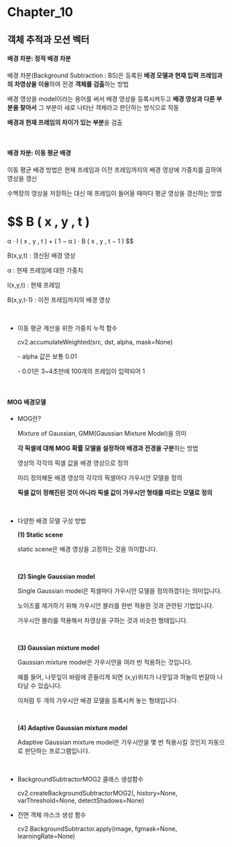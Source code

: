 # Chapter_10

## 	객체 추적과 모션 벡터

#### 배경 차분: 정적 배경 차분

배경 차분(Background Subtraction : BS)은 등록된 **배경 모델과 현재 입력 프레임과의 차영상을 이용**하여 전경 **객체를 검출**하는 방법

배경 영상을 model이라는 용어를 써서 배경 영상을 등록시켜두고 **배경 영상과 다른 부분을 찾아서** 그 부분이 새로 나타난 객체라고 판단하는 방식으로 작동

**배경과 현재 프레임의 차이가 있는 부분**을 검출

<br>



#### 배경 차분: 이동 평균 배경

이동 평균 배경 방법은 현재 프레임과 이전 프레임까지의 배경 영상에 가중치를 곱하여 영상을 갱신

수백장의 영상을 저장하는 대신 매 프레임이 들어올 때마다 평균 영상을 갱신하는 방법<br>


$$
B
(
x
,
y
,
t
)
=
α
⋅
I
(
x
,
y
,
t
)
+
(
1
−
α
)
⋅
B
(
x
,
y
,
t
−
1
)
$$
<br>

B(x,y,t) : 갱신된 배경 영상

α : 현재 프레임에 대한 가중치

I(x,y,t) : 현재 프레임

B(x,y,t-1) : 이전 프레임까지의 배경 영상

<br>



- 이동 평균 계산을 위한 가중치 누적 함수

  cv2.accumulateWeighted(src, dst, alpha, mask=None)

  \- alpha 값은 보통 0.01

  \- 0.01은 3~4초만에 100개의 프레임이 입력되어 1

  <br>



#### MOG 배경모델

- MOG란?

  Mixture of Gaussian, GMM(Gaussian Mixture Model)을 의미

  **각 픽셀에 대해 MOG 확률 모델을 설정하여 배경과 전경을 구분**하는 방법

  영상의 각각의 픽셀 값을 배경 영상으로 정의

  미리 정의해둔 배경 영상의 각각의 픽셀마다 가우시안 모델을 정의

  **픽셀 값이 정해진된 것이 아니라 픽셀 값이 가우시안 형태를 따르는 모델로 정의**

  <br>

  

- 다양한 배경 모델 구성 방법

  **(1) Static scene**

   static scene은 배경 영상을 고정하는 것을 의미합니다.

   <br>

  **(2) Single Gaussian model**

   Single Gaussian model은 픽셀마다 가우시안 모델을 정의하겠다는 의미입니다.

   노이즈를 제거하기 위해 가우시안 블러를 한번 적용한 것과 관련된 기법입니다.

   가우시안 블러를 적용해서 차영상을 구하는 것과 비슷한 형태입니다.

   <br>

  **(3) Gaussian mixture model**

   Gaussian mixture model은 가우시안을 여러 번 적용하는 것입니다.

   예를 들어, 나뭇잎이 바람에 흔들리게 되면 (x,y)위치가 나뭇잎과 하늘이 번갈아 나타날 수 있습니다.

   이처럼 두 개의 가우시안 배경 모델을 등록시켜 놓는 형태입니다.

   <br>

  **(4) Adaptive Gaussian mixture model**

   Adaptive Gaussian mixture model은 가우시안을 몇 번 적용시킬 것인지 자동으로 판단하는 프로그램입니다.

  <br>

  

- BackgroundSubtractorMOG2 클래스 생성함수

  cv2.createBackgroundSubtractorMOG2(, history=None, varThreshold=None, detectShadows=None)



- 전면 객체 마스크 생성 함수

  cv2.BackgroundSubtractor.apply(image, fgmask=None, learningRate=None)

